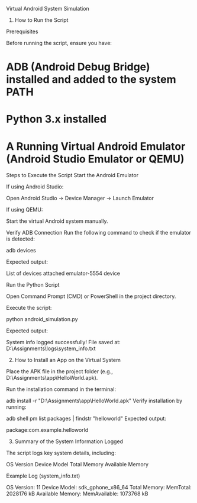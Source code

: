 Virtual Android System Simulation

1. How to Run the Script

Prerequisites

Before running the script, ensure you have:

# ADB (Android Debug Bridge) installed and added to the system PATH
# Python 3.x installed
# A Running Virtual Android Emulator (Android Studio Emulator or QEMU)

Steps to Execute the Script
Start the Android Emulator

If using Android Studio:

Open Android Studio → Device Manager → Launch Emulator

If using QEMU:

Start the virtual Android system manually.

Verify ADB Connection
Run the following command to check if the emulator is detected:

adb devices

Expected output:

List of devices attached
emulator-5554   device

Run the Python Script

Open Command Prompt (CMD) or PowerShell in the project directory.

Execute the script:


python android_simulation.py

Expected output:

System info logged successfully! File saved at: D:\Assignments\logs\system_info.txt

2. How to Install an App on the Virtual System

Place the APK file in the project folder (e.g., D:\Assignments\app\HelloWorld.apk).

Run the installation command in the terminal:

adb install -r "D:\Assignments\app\HelloWorld.apk"
Verify installation by running:


adb shell pm list packages | findstr "helloworld"
Expected output:


package:com.example.helloworld

3. Summary of the System Information Logged

The script logs key system details, including:

OS Version
Device Model
Total Memory
Available Memory

Example Log (system_info.txt)

OS Version: 11
Device Model: sdk_gphone_x86_64
Total Memory: MemTotal:        2028176 kB
Available Memory: MemAvailable:    1073768 kB